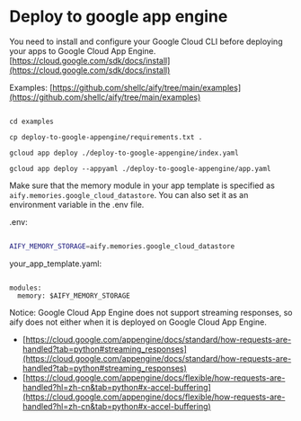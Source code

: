 # Deploy to google app engine

You need to install and configure your Google Cloud CLI before deploying your apps to Google Cloud App Engine. [https://cloud.google.com/sdk/docs/install](https://cloud.google.com/sdk/docs/install)

Examples: [https://github.com/shellc/aify/tree/main/examples](https://github.com/shellc/aify/tree/main/examples)

```

cd examples

cp deploy-to-google-appengine/requirements.txt .

gcloud app deploy ./deploy-to-google-appengine/index.yaml

gcloud app deploy --appyaml ./deploy-to-google-appengine/app.yaml

```

Make sure that the memory module in your app template is specified as `aify.memories.google_cloud_datastore`. You can also set it as an environment variable in the .env file.

.env:
```bash

AIFY_MEMORY_STORAGE=aify.memories.google_cloud_datastore

```

your_app_template.yaml:
```

modules:
  memory: $AIFY_MEMORY_STORAGE

```

Notice: Google Cloud App Engine does not support streaming responses, so aify does not either when it is deployed on Google Cloud App Engine. 

* [https://cloud.google.com/appengine/docs/standard/how-requests-are-handled?tab=python#streaming_responses](https://cloud.google.com/appengine/docs/standard/how-requests-are-handled?tab=python#streaming_responses)
* [https://cloud.google.com/appengine/docs/flexible/how-requests-are-handled?hl=zh-cn&tab=python#x-accel-buffering](https://cloud.google.com/appengine/docs/flexible/how-requests-are-handled?hl=zh-cn&tab=python#x-accel-buffering)
